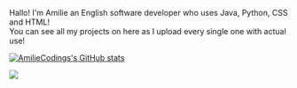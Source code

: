 Hallo! I'm Amilie an English software developer who uses Java, Python, CSS and HTML!<br>
You can see all my projects on here as I upload every single one with actual use!

[![AmilieCodings's GitHub stats](https://github-readme-stats.vercel.app/api?username=AmilieCoding&show_icons=true&theme=tokyonight)](https://github.com/anuraghazra/github-readme-stats)

![](https://komarev.com/ghpvc/?username=AmilieCoding)
